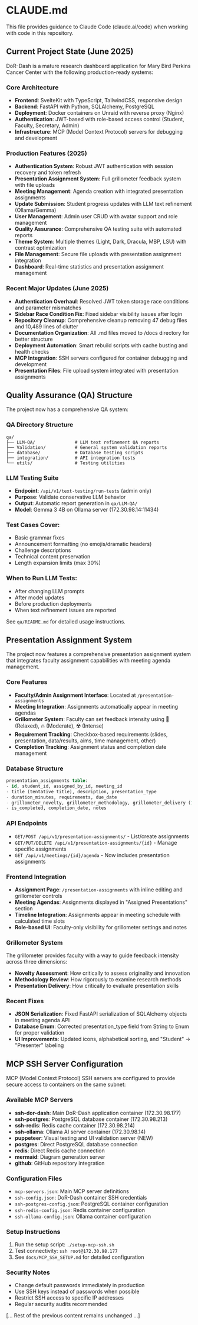 # CLAUDE.md

This file provides guidance to Claude Code (claude.ai/code) when working with code in this repository.

## Current Project State (June 2025)

DoR-Dash is a mature research dashboard application for Mary Bird Perkins Cancer Center with the following production-ready systems:

### Core Architecture
- **Frontend**: SvelteKit with TypeScript, TailwindCSS, responsive design
- **Backend**: FastAPI with Python, SQLAlchemy, PostgreSQL
- **Deployment**: Docker containers on Unraid with reverse proxy (Nginx)
- **Authentication**: JWT-based with role-based access control (Student, Faculty, Secretary, Admin)
- **Infrastructure**: MCP (Model Context Protocol) servers for debugging and development

### Production Features (2025)
- **Authentication System**: Robust JWT authentication with session recovery and token refresh
- **Presentation Assignment System**: Full grillometer feedback system with file uploads
- **Meeting Management**: Agenda creation with integrated presentation assignments
- **Update Submission**: Student progress updates with LLM text refinement (Ollama/Gemma)
- **User Management**: Admin user CRUD with avatar support and role management
- **Quality Assurance**: Comprehensive QA testing suite with automated reports
- **Theme System**: Multiple themes (Light, Dark, Dracula, MBP, LSU) with contrast optimization
- **File Management**: Secure file uploads with presentation assignment integration
- **Dashboard**: Real-time statistics and presentation assignment management

### Recent Major Updates (June 2025)
- **Authentication Overhaul**: Resolved JWT token storage race conditions and parameter mismatches
- **Sidebar Race Condition Fix**: Fixed sidebar visibility issues after login
- **Repository Cleanup**: Comprehensive cleanup removing 47 debug files and 10,489 lines of clutter
- **Documentation Organization**: All .md files moved to /docs directory for better structure
- **Deployment Automation**: Smart rebuild scripts with cache busting and health checks
- **MCP Integration**: SSH servers configured for container debugging and development
- **Presentation Files**: File upload system integrated with presentation assignments

## Quality Assurance (QA) Structure

The project now has a comprehensive QA system:

### QA Directory Structure
```
qa/
├── LLM-QA/               # LLM text refinement QA reports
├── Validation/           # General system validation reports  
├── database/             # Database testing scripts
├── integration/          # API integration tests
└── utils/                # Testing utilities
```

### LLM Testing Suite
- **Endpoint**: `/api/v1/text-testing/run-tests` (admin only)
- **Purpose**: Validate conservative LLM behavior
- **Output**: Automatic report generation in `qa/LLM-QA/`
- **Model**: Gemma 3 4B on Ollama server (172.30.98.14:11434)

### Test Cases Cover:
- Basic grammar fixes
- Announcement formatting (no emojis/dramatic headers)
- Challenge descriptions
- Technical content preservation
- Length expansion limits (max 30%)

### When to Run LLM Tests:
- After changing LLM prompts
- After model updates
- Before production deployments
- When text refinement issues are reported

See `qa/README.md` for detailed usage instructions.

## Presentation Assignment System

The project now features a comprehensive presentation assignment system that integrates faculty assignment capabilities with meeting agenda management.

### Core Features
- **Faculty/Admin Assignment Interface**: Located at `/presentation-assignments`
- **Meeting Integration**: Assignments automatically appear in meeting agendas
- **Grillometer System**: Faculty can set feedback intensity using 🧊 (Relaxed), 🔥 (Moderate), ☢️ (Intense)
- **Requirement Tracking**: Checkbox-based requirements (slides, presentation, data/results, aims, time management, other)
- **Completion Tracking**: Assignment status and completion date management

### Database Structure
```sql
presentation_assignments table:
- id, student_id, assigned_by_id, meeting_id
- title (tentative title), description, presentation_type
- duration_minutes, requirements, due_date
- grillometer_novelty, grillometer_methodology, grillometer_delivery (1-3 scale)
- is_completed, completion_date, notes
```

### API Endpoints
- `GET/POST /api/v1/presentation-assignments/` - List/create assignments
- `GET/PUT/DELETE /api/v1/presentation-assignments/{id}` - Manage specific assignments
- `GET /api/v1/meetings/{id}/agenda` - Now includes presentation assignments

### Frontend Integration
- **Assignment Page**: `/presentation-assignments` with inline editing and grillometer controls
- **Meeting Agendas**: Assignments displayed in "Assigned Presentations" section
- **Timeline Integration**: Assignments appear in meeting schedule with calculated time slots
- **Role-based UI**: Faculty-only visibility for grillometer settings and notes

### Grillometer System
The grillometer provides faculty with a way to guide feedback intensity across three dimensions:
- **Novelty Assessment**: How critically to assess originality and innovation
- **Methodology Review**: How rigorously to examine research methods  
- **Presentation Delivery**: How critically to evaluate presentation skills

### Recent Fixes
- **JSON Serialization**: Fixed FastAPI serialization of SQLAlchemy objects in meeting agenda API
- **Database Enum**: Corrected presentation_type field from String to Enum for proper validation
- **UI Improvements**: Updated icons, alphabetical sorting, and "Student" → "Presenter" labeling

## MCP SSH Server Configuration

MCP (Model Context Protocol) SSH servers are configured to provide secure access to containers on the same subnet:

### Available MCP Servers
- **ssh-dor-dash**: Main DoR-Dash application container (172.30.98.177)
- **ssh-postgres**: PostgreSQL database container (172.30.98.213)
- **ssh-redis**: Redis cache container (172.30.98.214)
- **ssh-ollama**: Ollama AI server container (172.30.98.14)
- **puppeteer**: Visual testing and UI validation server (NEW)
- **postgres**: Direct PostgreSQL database connection
- **redis**: Direct Redis cache connection
- **mermaid**: Diagram generation server
- **github**: GitHub repository integration

### Configuration Files
- `mcp-servers.json`: Main MCP server definitions
- `ssh-config.json`: DoR-Dash container SSH credentials
- `ssh-postgres-config.json`: PostgreSQL container configuration
- `ssh-redis-config.json`: Redis container configuration
- `ssh-ollama-config.json`: Ollama container configuration

### Setup Instructions
1. Run the setup script: `./setup-mcp-ssh.sh`
2. Test connectivity: `ssh root@172.30.98.177`
3. See `docs/MCP_SSH_SETUP.md` for detailed configuration

### Security Notes
- Change default passwords immediately in production
- Use SSH keys instead of passwords when possible
- Restrict SSH access to specific IP addresses
- Regular security audits recommended

[... Rest of the previous content remains unchanged ...]